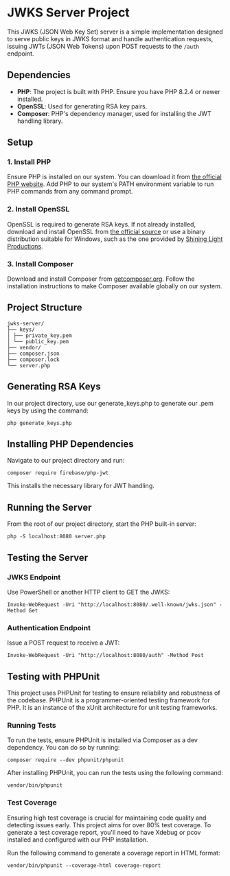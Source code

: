 # JWKS Server Project

This JWKS (JSON Web Key Set) server is a simple implementation designed to serve public keys in JWKS format and handle authentication requests, issuing JWTs (JSON Web Tokens) upon POST requests to the `/auth` endpoint.

## Dependencies

- **PHP**: The project is built with PHP. Ensure you have PHP 8.2.4 or newer installed.
- **OpenSSL**: Used for generating RSA key pairs.
- **Composer**: PHP's dependency manager, used for installing the JWT handling library.

## Setup

### 1. Install PHP

Ensure PHP is installed on our system. You can download it from [the official PHP website](https://www.php.net/downloads.php). Add PHP to our system's PATH environment variable to run PHP commands from any command prompt.

### 2. Install OpenSSL

OpenSSL is required to generate RSA keys. If not already installed, download and install OpenSSL from [the official source](https://www.openssl.org/source/) or use a binary distribution suitable for Windows, such as the one provided by [Shining Light Productions](https://slproweb.com/products/Win32OpenSSL.html).

### 3. Install Composer

Download and install Composer from [getcomposer.org](https://getcomposer.org/download/). Follow the installation instructions to make Composer available globally on our system.

## Project Structure

```
jwks-server/
├── keys/
│ ├── private_key.pem
│ └── public_key.pem
├── vendor/
├── composer.json
├── composer.lock
└── server.php
```

## Generating RSA Keys

In our project directory, use our generate_keys.php to generate our .pem keys by using the command:

    php generate_keys.php

## Installing PHP Dependencies

Navigate to our project directory and run:

    composer require firebase/php-jwt

This installs the necessary library for JWT handling.


## Running the Server

From the root of our project directory, start the PHP built-in server:

    php -S localhost:8080 server.php


## Testing the Server

### JWKS Endpoint

Use PowerShell or another HTTP client to GET the JWKS:

    Invoke-WebRequest -Uri "http://localhost:8080/.well-known/jwks.json" -Method Get



### Authentication Endpoint

Issue a POST request to receive a JWT:

    Invoke-WebRequest -Uri "http://localhost:8080/auth" -Method Post


## Testing with PHPUnit

This project uses PHPUnit for testing to ensure reliability and robustness of the codebase. PHPUnit is a programmer-oriented testing framework for PHP. It is an instance of the xUnit architecture for unit testing frameworks.

### Running Tests

To run the tests, ensure PHPUnit is installed via Composer as a dev dependency. You can do so by running:

    composer require --dev phpunit/phpunit

After installing PHPUnit, you can run the tests using the following command:

    vendor/bin/phpunit


### Test Coverage

Ensuring high test coverage is crucial for maintaining code quality and detecting issues early. This project aims for over 80% test coverage. To generate a test coverage report, you'll need to have Xdebug or pcov installed and configured with our PHP installation.

Run the following command to generate a coverage report in HTML format:

    vendor/bin/phpunit --coverage-html coverage-report


